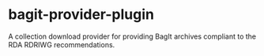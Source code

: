 # bagit-provider-plugin

A collection download provider for providing BagIt archives compliant to the RDA RDRIWG recommendations.
